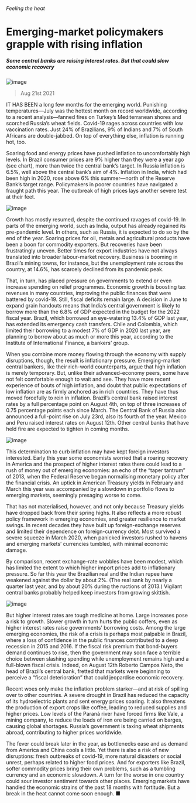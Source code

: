###### Feeling the heat
# Emerging-market policymakers grapple with rising inflation 
##### Some central banks are raising interest rates. But that could slow economic recovery 
![image](images/20210821_FNP002_0.jpg) 
> Aug 21st 2021 
IT HAS BEEN a long few months for the emerging world. Punishing temperatures—July was the hottest month on record worldwide, according to a recent analysis—fanned fires on Turkey’s Mediterranean shores and scorched Russia’s wheat fields. Covid-19 rages across countries with low vaccination rates. Just 24% of Brazilians, 9% of Indians and 7% of South Africans are double-jabbed. On top of everything else, inflation is running hot, too.
Soaring food and energy prices have pushed inflation to uncomfortably high levels. In Brazil consumer prices are 9% higher than they were a year ago (see chart), more than twice the central bank’s target. In Russia inflation is 6.5%, well above the central bank’s aim of 4%. Inflation in India, which had been high in 2020, rose above 6% this summer—north of the Reserve Bank’s target range. Policymakers in poorer countries have navigated a fraught path this year. The outbreak of high prices lays another severe test at their feet.
![image](images/20210821_fnc247.png) 

Growth has mostly resumed, despite the continued ravages of covid-19. In parts of the emerging world, such as India, output has already regained its pre-pandemic level. In others, such as Russia, it is expected to do so by the end of the year. Soaring prices for oil, metals and agricultural products have been a boon for commodity exporters. But recoveries have been frustratingly uneven. Better times for export industries have not always translated into broader labour-market recovery. Business is booming in Brazil’s mining towns, for instance, but the unemployment rate across the country, at 14.6%, has scarcely declined from its pandemic peak.

That, in turn, has placed pressure on governments to extend or even increase spending on relief programmes. Economic growth is boosting tax revenues in many countries, improving the public finances that were battered by covid-19. Still, fiscal deficits remain large. A decision in June to expand grain handouts means that India’s central government is likely to borrow more than the 6.8% of GDP expected in the budget for the 2022 fiscal year. Brazil, which borrowed an eye-watering 13.4% of GDP last year, has extended its emergency cash transfers. Chile and Colombia, which limited their borrowing to a modest 7% of GDP in 2020 last year, are planning to borrow about as much or more this year, according to the Institute of International Finance, a bankers’ group.
When you combine more money flowing through the economy with supply disruptions, though, the result is inflationary pressure. Emerging-market central bankers, like their rich-world counterparts, argue that high inflation is merely temporary. But, unlike their advanced-economy peers, some have not felt comfortable enough to wait and see. They have more recent experience of bouts of high inflation, and doubt that public expectations of low inflation are as firmly anchored as in rich countries. They have thus moved forcefully to rein in inflation. Brazil’s central bank raised interest rates by a full percentage point on August 4th, on top of three increases of 0.75 percentage points each since March. The Central Bank of Russia also announced a full-point rise on July 23rd, also its fourth of the year. Mexico and Peru raised interest rates on August 12th. Other central banks that have held fire are expected to tighten in coming months.
![image](images/20210821_fnc248.png) 

This determination to curb inflation may have kept foreign investors interested. Early this year some economists worried that a roaring recovery in America and the prospect of higher interest rates there could lead to a rush of money out of emerging economies: an echo of the “taper tantrum” of 2013, when the Federal Reserve began normalising monetary policy after the financial crisis. An uptick in American Treasury yields in February and March this year was accompanied by a slowdown in portfolio flows to emerging markets, seemingly presaging worse to come.
That has not materialised, however, and not only because Treasury yields have dropped back from their spring highs. It also reflects a more robust policy framework in emerging economies, and greater resilience to market swings. In recent decades they have built up foreign-exchange reserves and limited their dependence on foreign-currency debt. Most survived a severe squeeze in March 2020, when panicked investors rushed to havens and emerging markets’ currencies tumbled, with minimal economic damage.
By comparison, recent exchange-rate wobbles have been modest, which has limited the extent to which higher import prices add to inflationary pressure. So far this year the Brazilian real and the Indian rupee have weakened against the dollar by about 2%. (The real sank by nearly a quarter last year, and by about 20% during the ructions of 2013.) Vigilant central banks probably helped keep investors from growing skittish.
![image](images/20210821_fnc249.png) 

But higher interest rates are tough medicine at home. Large increases pose a risk to growth. Slower growth in turn hurts the public coffers, even as higher interest rates raise governments’ borrowing costs. Among the large emerging economies, the risk of a crisis is perhaps most palpable in Brazil, where a loss of confidence in the public finances contributed to a deep recession in 2015 and 2016. If the fiscal risk premium that bond-buyers demand continues to rise, then the government may soon face a terrible choice between slashing spending while unemployment remains high and a full-blown fiscal crisis. Indeed, on August 12th Roberto Campos Neto, the head of Brazil’s central bank, fretted that markets were beginning to perceive a “fiscal deterioration” that could jeopardise economic recovery.
Recent woes only make the inflation problem starker—and at risk of spilling over to other countries. A severe drought in Brazil has reduced the capacity of its hydroelectric plants and sent energy prices soaring. It also threatens the production of export crops like coffee, leading to reduced supplies and higher prices. Low levels of the Paraná river have forced firms like Vale, a mining company, to reduce the loads of iron ore being carried on barges, causing global shortages. Russia’s government is taxing wheat shipments abroad, contributing to higher prices worldwide.
The fever could break later in the year, as bottlenecks ease and as demand from America and China cools a little. Yet there is also a risk of new disruptions: fresh outbreaks of covid-19, more natural disasters or social unrest, perhaps related to higher food prices. And for exporters like Brazil, softer commodity prices bring their own problems, such as a tumbling currency and an economic slowdown. A turn for the worse in one country could sour investor sentiment towards other places. Emerging markets have handled the economic strains of the past 18 months with fortitude. But a break in the heat cannot come soon enough. ■

